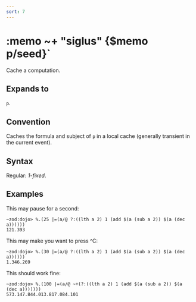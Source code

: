 ```yaml
---
sort: 7
---
```


# :memo ~+ "siglus" {$memo p/seed}`

Cache a computation.

## Expands to

`p`.

## Convention

Caches the formula and subject of `p` in a local cache (generally 
transient in the current event).

## Syntax

Regular: *1-fixed*.

## Examples

This may pause for a second:

```
~zod:dojo> %.(25 |=(a/@ ?:((lth a 2) 1 (add $(a (sub a 2)) $(a (dec a))))))
121.393
```

This may make you want to press ^C:

```
~zod:dojo> %.(30 |=(a/@ ?:((lth a 2) 1 (add $(a (sub a 2)) $(a (dec a))))))
1.346.269
```

This should work fine:

```
~zod:dojo> %.(100 |=(a/@ ~+(?:((lth a 2) 1 (add $(a (sub a 2)) $(a (dec a)))))))
573.147.844.013.817.084.101
```
